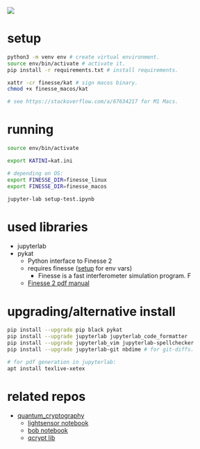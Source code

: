![](https://github.com/bmedicke/optical-cavity/blob/2134b36ef828406b8309c86800d338a1c2179ad0/cavity.png?raw=true)

# setup

```sh
python3 -m venv env # create virtual environment.
source env/bin/activate # activate it.
pip install -r requirements.txt # install requirements.

xattr -cr finesse/kat # sign macos binary.
chmod +x finesse_macos/kat

# see https://stackoverflow.com/a/67634217 for M1 Macs.
```

# running

```sh
source env/bin/activate

export KATINI=kat.ini

# depending on OS:
export FINESSE_DIR=finesse_linux
export FINESSE_DIR=finesse_macos

jupyter-lab setup-test.ipynb
```

# used libraries

* jupyterlab
* pykat
  * Python interface to Finesse 2
  * requires finesse ([setup](https://git.ligo.org/finesse/pykat) for env vars)
    * Finesse is a fast interferometer simulation program. F
  * [Finesse 2 pdf manual](http://www.gwoptics.org/finesse/download/manual.pdf)

# upgrading/alternative install

```sh
pip install --upgrade pip black pykat
pip install --upgrade jupyterlab jupyterlab_code_formatter
pip install --upgrade jupyterlab_vim jupyterlab-spellchecker
pip install --upgrade jupyterlab-git nbdime # for git-diffs.

# for pdf generation in jupyterlab:
apt install texlive-xetex
```

# related repos

* [quantum_cryptography](https://github.com/bmedicke/quantum_cryptography/)
  * [lightsensor notebook](https://github.com/bmedicke/quantum_cryptography/blob/main/notebooks/Test_Lightsensor.ipynb)
  * [bob notebook](https://github.com/bmedicke/quantum_cryptography/blob/main/notebooks/Bob.ipynb)
  * [qcrypt lib](https://github.com/bmedicke/quantum_cryptography/blob/main/notebooks/qcrypt/hardware/lightsensor.py)
